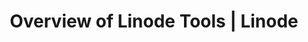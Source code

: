 ---
title: Overview of Linode Tools | Linode
description: "Linode offers robust developer tools to make it easy to manage your infrastructure."
---